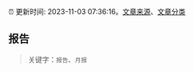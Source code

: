 :alarm_clock: 更新时间: 2023-11-03 07:36:16。[文章来源](/README.md)、[文章分类](/TAGS.md)

## 报告


> 关键字：`报告`、`月报`



